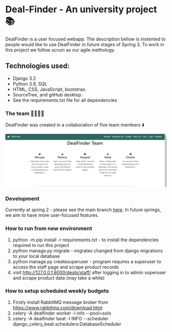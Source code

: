 # Deal-Finder - An university project :books:

DealFinder is a user focused webapp. The description bellow is instented to people would like to use DealFinder in future stages of Spring 3. To work in this project we follow scrum as our agile methology. 

## Technologies used:
 * Django 3.2
 * Python 3.9, SQL
 * HTML, CSS, JavaScript, bootstrao.
 * SourceTree, and gitHub desktop. 
 * See the requirements.txt file for all dependencies 

### The team :woman_technologist::man_technologist:
DealFinder was created in a collaboration of five team members :arrow_down:

![](https://github.com/NihalKPatel/Deal-Finder/blob/main/imagesReadMe/readme%20about%20us.png)

### Development 
Currently at spring 2 - please see the main branch [here](https://github.com/NihalKPatel/Deal-Finder/tree/main). 
In future springs, we aim to have more user-focused features. 

### How to run from new environment
1. python -m pip install -r requirements.txt - to install the dependencies required to run this project
2. python manage.py migrate - migrates changed from django migrations to your local database
3. python manage.py createsuperuser - program requires a superuser to access the staff page and scrape product records 
4. visit http://127.0.0.1:8000/deals/staff/ after logging in to admin superuser and scrape product data (may take a while)

### How to setup scheduled weekly budgets
1. Firstly install RabbitMQ message broker from https://www.rabbitmq.com/download.html
2. celery -A dealfinder worker -l info --pool=solo
3. celery -A dealfinder beat -l INFO --scheduler django_celery_beat.schedulers:DatabaseScheduler
